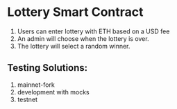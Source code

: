 # Lottery Smart Contract

1. Users can enter lottery with ETH based on a USD fee
2. An admin will choose when the lottery is over.
3. The lottery will select a random winner.

## Testing Solutions:

1. mainnet-fork
2. development with mocks
3. testnet
